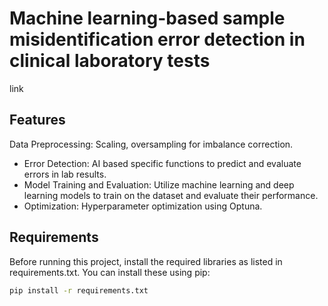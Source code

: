 # Machine learning-based sample misidentification error detection in clinical laboratory tests

link

## Features
Data Preprocessing: Scaling, oversampling for imbalance correction.
- Error Detection: AI based specific functions to predict and evaluate errors in lab results.
- Model Training and Evaluation: Utilize machine learning and deep learning models to train on the dataset and evaluate their performance.
- Optimization: Hyperparameter optimization using Optuna.

## Requirements

Before running this project, install the required libraries as listed in requirements.txt. You can install these using pip:

```bash
pip install -r requirements.txt
